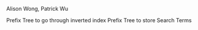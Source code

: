 Alison Wong, Patrick Wu

Prefix Tree to go through inverted index
Prefix Tree to store Search Terms
